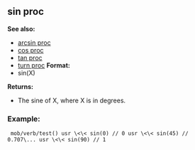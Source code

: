 ## sin proc
**See also:**
*   [arcsin proc](/ref/proc/arcsin.md) 
*   [cos proc](/ref/proc/cos.md) 
*   [tan proc](/ref/proc/tan.md) 
*   [turn proc](/ref/proc/turn.md) <!-- -->
**Format:**
*   sin(X)
<!-- -->
**Returns:**
*   The sine of X, where X is in degrees.
### Example:

```
 mob/verb/test() usr \<\< sin(0) // 0 usr \<\< sin(45) //
0.707\... usr \<\< sin(90) // 1 
```
